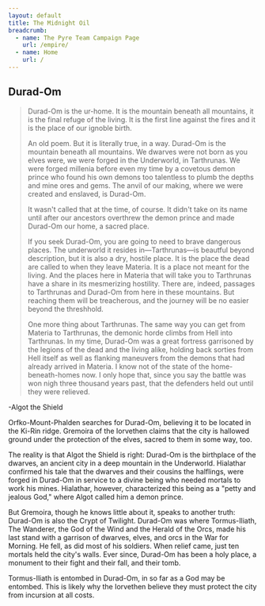 ```yaml
---
layout: default
title: The Midnight Oil
breadcrumb:
  - name: The Pyre Team Campaign Page
    url: /empire/
  - name: Home
    url: /
---
```

## Durad-Om

> Durad-Om is the ur-home. It is the mountain beneath all mountains, it is the final refuge of the living. It is the first line against the fires and it is the place of our ignoble birth.
> 
> An old poem. But it is literally true, in a way. Durad-Om is the mountain beneath all mountains. We dwarves were not born as you elves were, we were forged in the Underworld, in Tarthrunas. We were forged millenia before even my time by a covetous demon prince who found his own demons too talentless to plumb the depths and mine ores and gems. The anvil of our making, where we were created and enslaved, is Durad-Om.
>
> It wasn't called that at the time, of course. It didn't take on its name until after our ancestors overthrew the demon prince and made Durad-Om our home, a sacred place.
> 
> If you seek Durad-Om, you are going to need to brave dangerous places. The underworld it resides in—Tarthrunas—is beautful beyond description, but it is also a dry, hostile place. It is the place the dead are called to when they leave Materia. It is a place not meant for the living. And the places here in Materia that will take you to Tarthrunas have a share in its mesmerizing hostility. There are, indeed, passages to Tarthrunas and Durad-Om from here in these mountains. But reaching them will be treacherous, and the journey will be no easier beyond the threshhold.
> 
> One more thing about Tarthrunas. The same way you can get from Materia to Tarthrunas, the demonic horde climbs from Hell into Tarthrunas. In my time, Durad-Om was a great fortress garrisoned by the legions of the dead and the living alike, holding back sorties from Hell itself as well as flanking maneuvers from the demons that had already arrived in Materia. I know not of the state of the home-beneath-homes now. I only hope that, since you say the battle was won nigh three thousand years past, that the defenders held out until they were relieved.

-Algot the Shield

Orfko-Mount-Phalden searches for Durad-Om, believing it to be located in the Ki-Rin ridge. Gremoira of the Iorvethen claims that the city is hallowed ground under the protection of the elves, sacred to them in some way, too.

The reality is that Algot the Shield is right: Durad-Om is the birthplace of the dwarves, an ancient city in a deep mountain in the Underworld. Hialathar confirmed his tale that the dwarves and their cousins the halflings, were forged in Durad-Om in service to a divine being who needed mortals to work his mines. Hialathar, however, characterized this being as a "petty and jealous God," where Algot called him a demon prince.

But Gremoira, though he knows little about it, speaks to another truth: Durad-Om is also the Crypt of Twilight. Durad-Om was where Tormus-Iliath, The Wanderer, the God of the Wind and the Herald of the Orcs, made his last stand with a garrison of dwarves, elves, and orcs in the War for Morning. He fell, as did most of his soldiers. When relief came, just ten mortals held the city's walls. Ever since, Durad-Om has been a holy place, a monument to their fight and their fall, and their tomb.

Tormus-Iliath is entombed in Durad-Om, in so far as a God may be entombed. This is likely why the Iorvethen believe they must protect the city from incursion at all costs.
